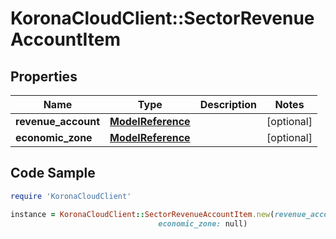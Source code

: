 # KoronaCloudClient::SectorRevenueAccountItem

## Properties

Name | Type | Description | Notes
------------ | ------------- | ------------- | -------------
**revenue_account** | [**ModelReference**](ModelReference.md) |  | [optional] 
**economic_zone** | [**ModelReference**](ModelReference.md) |  | [optional] 

## Code Sample

```ruby
require 'KoronaCloudClient'

instance = KoronaCloudClient::SectorRevenueAccountItem.new(revenue_account: null,
                                 economic_zone: null)
```


